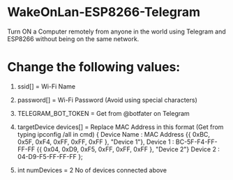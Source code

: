 # WakeOnLan-ESP8266-Telegram
Turn ON a Computer remotely from anyone in the world using Telegram and ESP8266 without being on the same network.

# Change the following values:  
  1. ssid[] =                                                      Wi-Fi Name
  
  2. password[] =                                                  Wi-Fi Password (Avoid using special characters)
  
  3. TELEGRAM_BOT_TOKEN =                                          Get from @botfater on Telegram
  
  4. targetDevice devices[] =                                      Replace MAC Address in this format (Get from typing ipconfig /all in cmd)
      {                                                            Device Name : MAC Address
      {{ 0xBC, 0x5F, 0xF4, 0xFF, 0xFF, 0xFF }, "Device 1"},        Device 1 : BC-5F-F4-FF-FF-FF
      {{ 0x04, 0xD9, 0xF5, 0xFF, 0xFF, 0xFF }, "Device 2"}         Device 2 : 04-D9-F5-FF-FF-FF
      };
      
  5. int numDevices = 2                                            No of devices connected above
